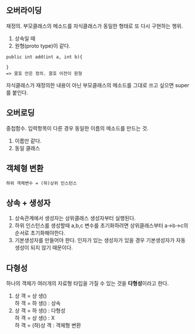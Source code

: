 ## 오버라이딩
재정의. 부모클래스의 메소드를 자식클래스가 동일한 형태로 또 다시 구현하는 행위.
1. 상속일 때 
2. 원형(proto type)이 같다.
```
public int add(int a, int b){

} 
=> 괄호 안은 정의. 괄호 이전이 원형
```
자식클래스가 재정의한 내용이 아닌 부모클래스의 메소드를 그대로 쓰고 싶으면 super를 붙인다.

## 오버로딩
중첩함수. 입력항목이 다른 경우 동일한 이름의 메소드를 만드는 것.
1. 이름만 같다.
2. 동일 클래스

## 객체형 변환
```
하위 객체변수 = (하)상위 인스턴스
```

## 상속 + 생성자
1. 상속관계에서 생성자는 상위클래스 생성자부터 실행된다.
2. 하위 인스턴스를 생성할때 a,b,c 변수를 초기화하려면 상위클래스부터 a->b->c의 순서로 초기화해야한다.
3. 기본생성자를 만들어야 한다. 인자가 있는 생성자가 있을 경우 기본생성자가 자동 생성이 되지 않기 때문이다.

## 다형성
하나의 객체가 여러개의 자료형 타입을 가질 수 있는 것을 **다형성**이라고 한다.
1. 상 객 = 상 생()  
   하 객 = 하 생() : 상속
2. 상 객 = 하 생() : 다형성     
   하 객 = 상 생() : X  
   하 객 = (하)상 객 : 객체형 변환